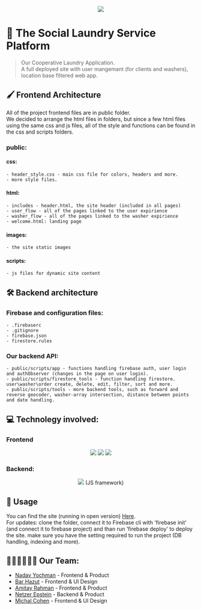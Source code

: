 
<p align="center">
  <img src='https://www.linkpicture.com/q/kvisCo_logo-2-1.png' type='image'>
</p>

# 🧺 The Social Laundry Service Platform
> Our Cooperative Laundry Application.<br/>
> A full deployed site with user mangemant (for clients and washers), location base filtered web app.
## 🖌️ Frontend Architecture
All of the project frontend files are in public folder.</br>
We decided to arrange the html files in folders, but since a few html files using the same css and js files, all of the style and functions can be found in the css and scripts folders.

### public:
#### css:
    - header_style.css - main css file for colors, headers and more.
    - more style files.
    
#### html:
    - includes - header.html, the site header (included in all pages)
    - user_flow - all of the pages linked to the user expirience
    - washer_flow - all of the pages linked to the washer expirience
    - welcome.html: landing page
    
#### images:
    - the site static images
    
#### scripts:
    - js files for dynamic site content

## 🛠️ Backend architecture
### Firebase and configuration files:
    - .firebaserc
    - .gitignore
    - firebase.json
    - firestore.rules

### Our backend API:
    - public/scripts/app - functions handling firebase auth, user login and authObserver (changes in the page on user login).
    - public/scripts/firestore_tools - function handling firestore. user\washer\order create, delete, edit, filter, sort and more.
    - public/scripts/tools - more backend tools, such as forward and reverse geocoder, washer-array intersection, distance between points and date handling.

## 💻 Technolegy involved:
### Frontend
<p align="center">
  <img src="https://img.shields.io/badge/HTML5-E34F26?style=for-the-badge&logo=html5&logoColor=white" />
  <img src="https://img.shields.io/badge/CSS3-1572B6?style=for-the-badge&logo=css3&logoColor=white" />
  <img src="https://img.shields.io/badge/JavaScript-323330?style=for-the-badge&logo=javascript&logoColor=F7DF1E" />
</p>

### Backend:
<p align="center">
  <img src="https://img.shields.io/badge/firebase-ffca28?style=for-the-badge&logo=firebase&logoColor=black" />
  (JS framework)
</p>

## 🔗 Usage
You can find the site (running in open version) [Here](https://themoneylaundry-745ca.web.app).</br>
For updates: clone the folder, connect it to Firebase cli with 'firebase init' (and connect it to firebase project) and than run 'firebase deploy' to deploy the site. make sure you have the setting required to run the project (DB handling, indexing and more).

## 🦸🏻‍♀️🦸🏻‍♂️ Our Team:
- [Nadav Yochman](https://github.com/NaYochman)  - Frontend & Product
- [Bar Hazut](https://github.com/barhazut)      - Frontend & UI Design
- [Amitay Rahman](https://github.com/amitayr7)  - Frontend & Product
- [Netzer Epstein](https://github.com/netzer-git) - Backend & Product
- [Michal Cohen](https://github.com/michalcohen97)   - Frontend & UI Design

